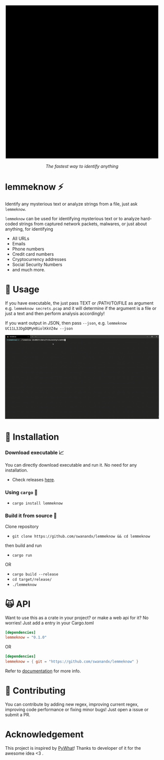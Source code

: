 <p align='center'>
<img src='images/logo.gif'>
<p align="center">
<i>The fastest way to identify anything</i><br>
</p>

# lemmeknow :zap:

Identify any mysterious text or analyze strings from a file, just ask `lemmeknow`.

`lemmeknow` can be used for identifying mysterious text or to analyze hard-coded strings from captured network packets, malwares, or just about anything, for identifying

- All URLs
- Emails
- Phone numbers
- Credit card numbers
- Cryptocurrency addresses
- Social Security Numbers
- and much more.


# :toolbox: Usage

If you have executable, the just pass TEXT or /PATH/TO/FILE as argument e.g. `lemmeknow secrets.pcap` and it will determine if the argument is a file or just a text and then perform analysis accordingly!

If you want output in JSON, then pass `--json`, e.g. `lemmeknow UC11L3JDgDQMyH8iolKkVZ4w --json` 

![demo](images/demo.gif)


# :telescope: Installation


### Download executable :chart_with_upwards_trend:

 You can directly download executable and run it. No need for any installation.
 - Check releases [here](https://github.com/swanandx/lemmeknow/releases/).


### Using `cargo` :crab:

- `cargo install lemmeknow`


### Build it from source :dart:

Clone repository

- `git clone https://github.com/swanandx/lemmeknow && cd lemmeknow`

then build and run
- `cargo run`

OR

- `cargo build --release`
- `cd target/release/`
- `./lemmeknow`


# :scream_cat: API 

Want to use this as a crate in your project? or make a web api for it? No worries! Just add a entry in your Cargo.toml

```toml
[dependencies]
lemmeknow = "0.1.0"

```

OR 

```toml
[dependencies]
lemmeknow = { git = "https://github.com/swanandx/lemmeknow" }

```

Refer to [documentation](https://docs.rs/lemmeknow) for more info.

# :construction: Contributing

You can contribute by adding new regex, improving current regex, improving code performance or fixing minor bugs! Just open a issue or submit a PR.

# Acknowledgement
 This project is inspired by [PyWhat](https://github.com/bee-san/pyWhat)!
 Thanks to developer of it for the awesome idea <3 .
